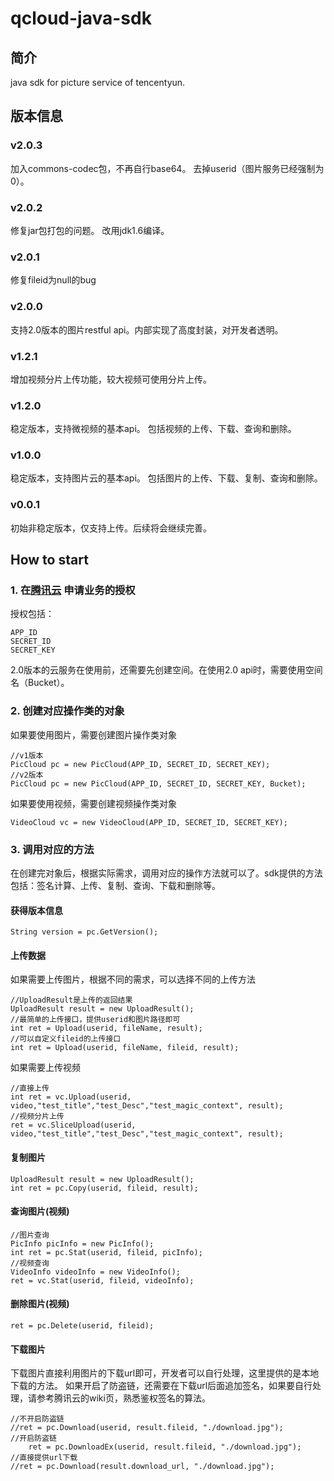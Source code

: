 qcloud-java-sdk
===================================
简介
----------------------------------- 
java sdk for picture service of tencentyun.

版本信息
----------------------------------- 
### v2.0.3
加入commons-codec包，不再自行base64。
去掉userid（图片服务已经强制为0）。

### v2.0.2
修复jar包打包的问题。
改用jdk1.6编译。

### v2.0.1
修复fileid为null的bug

### v2.0.0
支持2.0版本的图片restful api。内部实现了高度封装，对开发者透明。

### v1.2.1
增加视频分片上传功能，较大视频可使用分片上传。

### v1.2.0
稳定版本，支持微视频的基本api。
包括视频的上传、下载、查询和删除。

### v1.0.0
稳定版本，支持图片云的基本api。
包括图片的上传、下载、复制、查询和删除。

### v0.0.1
初始非稳定版本，仅支持上传。后续将会继续完善。

How to start
----------------------------------- 
### 1. 在[腾讯云](http://app.qcloud.com) 申请业务的授权
授权包括：
		
	APP_ID 
	SECRET_ID
	SECRET_KEY
2.0版本的云服务在使用前，还需要先创建空间。在使用2.0 api时，需要使用空间名（Bucket）。

### 2. 创建对应操作类的对象
如果要使用图片，需要创建图片操作类对象
		
	//v1版本	
	PicCloud pc = new PicCloud(APP_ID, SECRET_ID, SECRET_KEY);
	//v2版本
	PicCloud pc = new PicCloud(APP_ID, SECRET_ID, SECRET_KEY, Bucket);
	
如果要使用视频，需要创建视频操作类对象
		
	VideoCloud vc = new VideoCloud(APP_ID, SECRET_ID, SECRET_KEY);	

### 3. 调用对应的方法
在创建完对象后，根据实际需求，调用对应的操作方法就可以了。sdk提供的方法包括：签名计算、上传、复制、查询、下载和删除等。
#### 获得版本信息
		
	String version = pc.GetVersion();
#### 上传数据
如果需要上传图片，根据不同的需求，可以选择不同的上传方法
			
	//UploadResult是上传的返回结果
	UploadResult result = new UploadResult();
	//最简单的上传接口，提供userid和图片路径即可
	int ret = Upload(userid, fileName, result);
	//可以自定义fileid的上传接口
	int ret = Upload(userid, fileName, fileid, result);
如果需要上传视频
		
	//直接上传
	int ret = vc.Upload(userid, video,"test_title","test_Desc","test_magic_context", result);
	//视频分片上传
	ret = vc.SliceUpload(userid, video,"test_title","test_Desc","test_magic_context", result);
#### 复制图片
		
	UploadResult result = new UploadResult();
	int ret = pc.Copy(userid, fileid, result);
#### 查询图片(视频)
		
	//图片查询
	PicInfo picInfo = new PicInfo();	
	int ret = pc.Stat(userid, fileid, picInfo);
	//视频查询
	VideoInfo videoInfo = new VideoInfo();	
	ret = vc.Stat(userid, fileid, videoInfo);
#### 删除图片(视频)
		
	ret = pc.Delete(userid, fileid);
#### 下载图片
下载图片直接利用图片的下载url即可，开发者可以自行处理，这里提供的是本地下载的方法。
如果开启了防盗链，还需要在下载url后面追加签名，如果要自行处理，请参考腾讯云的wiki页，熟悉鉴权签名的算法。
		
	//不开启防盗链
	//ret = pc.Download(userid, result.fileid, "./download.jpg");
	//开启防盗链
    	ret = pc.DownloadEx(userid, result.fileid, "./download.jpg");
	//直接提供url下载
	//ret = pc.Download(result.download_url, "./download.jpg");

